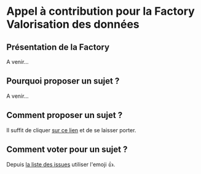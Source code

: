 # Appel à contribution pour la Factory Valorisation des données

## Présentation de la Factory

A venir...

## Pourquoi proposer un sujet ?

A venir...

## Comment proposer un sujet ?

Il suffit de cliquer [sur ce lien](https://github.com/Digital113/facto-data-cfp/issues/new?assignees=&labels=&template=proposition-de-sujet.md&title=) et de se laisser porter.

## Comment voter pour un sujet ?

Depuis [la liste des issues](https://github.com/Digital113/facto-data-cfp/issues) utiliser l'emoji 👍.
